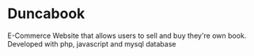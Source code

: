 # Duncabook
E-Commerce Website that allows users to sell and buy they're own book.
Developed with php, javascript and mysql database
